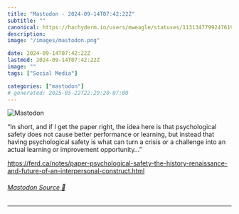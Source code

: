 ```yaml
---
title: "Mastodon - 2024-09-14T07:42:22Z"
subtitle: ""
canonical: https://hachyderm.io/users/mweagle/statuses/113134779924761938
description:
image: "/images/mastodon.png"

date: 2024-09-14T07:42:22Z
lastmod: 2024-09-14T07:42:22Z
image: ""
tags: ["Social Media"]

categories: ["mastodon"]
# generated: 2025-05-22T22:29:20-07:00
---
```

![Mastodon](/images/mastodon.png)

<p>“In short, and if I get the paper right, the idea here is that psychological safety does not cause better performance or learning, but instead that having psychological safety is what can turn a crisis or a challenge into an actual learning or improvement opportunity…”</p><p><a href="https://ferd.ca/notes/paper-psychological-safety-the-history-renaissance-and-future-of-an-interpersonal-construct.html" target="_blank" rel="nofollow noopener noreferrer" translate="no"><span class="invisible">https://</span><span class="ellipsis">ferd.ca/notes/paper-psychologi</span><span class="invisible">cal-safety-the-history-renaissance-and-future-of-an-interpersonal-construct.html</span></a></p>


###### [Mastodon Source 🐘](https://hachyderm.io/@mweagle/113134779924761938)

___
